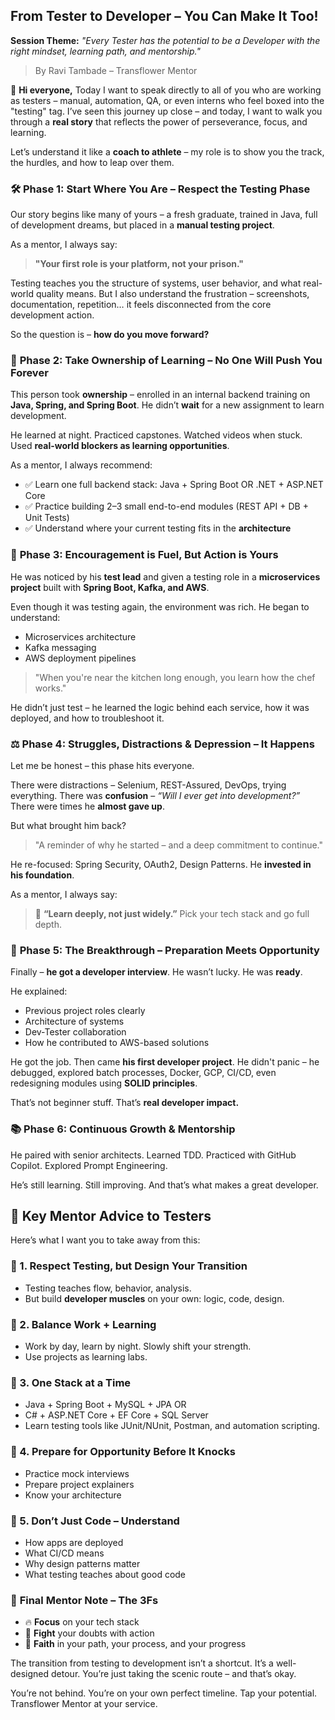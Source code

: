 
## From Tester to Developer – You Can Make It Too!

**Session Theme:** *"Every Tester has the potential to be a Developer with the right mindset, learning path, and mentorship."*
> By Ravi Tambade – Transflower Mentor

👋 **Hi everyone,**
Today I want to speak directly to all of you who are working as testers – manual, automation, QA, or even interns who feel boxed into the "testing" tag. I’ve seen this journey up close – and today, I want to walk you through a **real story** that reflects the power of perseverance, focus, and learning.

Let’s understand it like a **coach to athlete** – my role is to show you the track, the hurdles, and how to leap over them.


### 🛠️ **Phase 1: Start Where You Are – Respect the Testing Phase**

Our story begins like many of yours – a fresh graduate, trained in Java, full of development dreams, but placed in a **manual testing project**.

As a mentor, I always say:

> **"Your first role is your platform, not your prison."**

Testing teaches you the structure of systems, user behavior, and what real-world quality means. But I also understand the frustration – screenshots, documentation, repetition… it feels disconnected from the core development action.

So the question is – **how do you move forward?**


### 🚀 **Phase 2: Take Ownership of Learning – No One Will Push You Forever**

This person took **ownership** – enrolled in an internal backend training on **Java, Spring, and Spring Boot**.
He didn’t **wait** for a new assignment to learn development.

He learned at night.
Practiced capstones.
Watched videos when stuck.
Used **real-world blockers as learning opportunities**.

As a mentor, I always recommend:

* ✅ Learn one full backend stack: Java + Spring Boot OR .NET + ASP.NET Core
* ✅ Practice building 2–3 small end-to-end modules (REST API + DB + Unit Tests)
* ✅ Understand where your current testing fits in the **architecture**


### 🌱 **Phase 3: Encouragement is Fuel, But Action is Yours**

He was noticed by his **test lead** and given a testing role in a **microservices project** built with **Spring Boot, Kafka, and AWS**.

Even though it was testing again, the environment was rich.
He began to understand:

* Microservices architecture
* Kafka messaging
* AWS deployment pipelines

> "When you're near the kitchen long enough, you learn how the chef works."

He didn’t just test – he learned the logic behind each service, how it was deployed, and how to troubleshoot it.


### ⚖️ **Phase 4: Struggles, Distractions & Depression – It Happens**

Let me be honest – this phase hits everyone.

There were distractions – Selenium, REST-Assured, DevOps, trying everything.
There was **confusion** – *“Will I ever get into development?”*
There were times he **almost gave up**.

But what brought him back?

> "A reminder of why he started – and a deep commitment to continue."

He re-focused: Spring Security, OAuth2, Design Patterns. He **invested in his foundation**.

As a mentor, I always say:

> 🧭 **“Learn deeply, not just widely.”** Pick your tech stack and go full depth.


### 🏁 **Phase 5: The Breakthrough – Preparation Meets Opportunity**

Finally – **he got a developer interview**.
He wasn’t lucky. He was **ready**.

He explained:

* Previous project roles clearly
* Architecture of systems
* Dev-Tester collaboration
* How he contributed to AWS-based solutions

He got the job. Then came **his first developer project**.
He didn't panic – he debugged, explored batch processes, Docker, GCP, CI/CD, even redesigning modules using **SOLID principles**.

That’s not beginner stuff. That’s **real developer impact.**

### 📚 **Phase 6: Continuous Growth & Mentorship**

He paired with senior architects.
Learned TDD.
Practiced with GitHub Copilot.
Explored Prompt Engineering.

He’s still learning. Still improving. And that’s what makes a great developer.

## 🎯 **Key Mentor Advice to Testers**

Here’s what I want you to take away from this:

### 🔑 1. **Respect Testing, but Design Your Transition**

* Testing teaches flow, behavior, analysis.
* But build **developer muscles** on your own: logic, code, design.

### 🔑 2. **Balance Work + Learning**

* Work by day, learn by night. Slowly shift your strength.
* Use projects as learning labs.

### 🔑 3. **One Stack at a Time**

* Java + Spring Boot + MySQL + JPA
  OR
* C# + ASP.NET Core + EF Core + SQL Server
* Learn testing tools like JUnit/NUnit, Postman, and automation scripting.

### 🔑 4. **Prepare for Opportunity Before It Knocks**

* Practice mock interviews
* Prepare project explainers
* Know your architecture

### 🔑 5. **Don’t Just Code – Understand**

* How apps are deployed
* What CI/CD means
* Why design patterns matter
* What testing teaches about good code


### 🧘 **Final Mentor Note – The 3Fs**

* 🔥 **Focus** on your tech stack
* 💪 **Fight** your doubts with action
* 🙏 **Faith** in your path, your process, and your progress

The transition from testing to development isn’t a shortcut.
It’s a well-designed detour. You’re just taking the scenic route – and that’s okay.

You’re not behind. You’re on your own perfect timeline.
Tap your potential.
Transflower
Mentor at your service.
